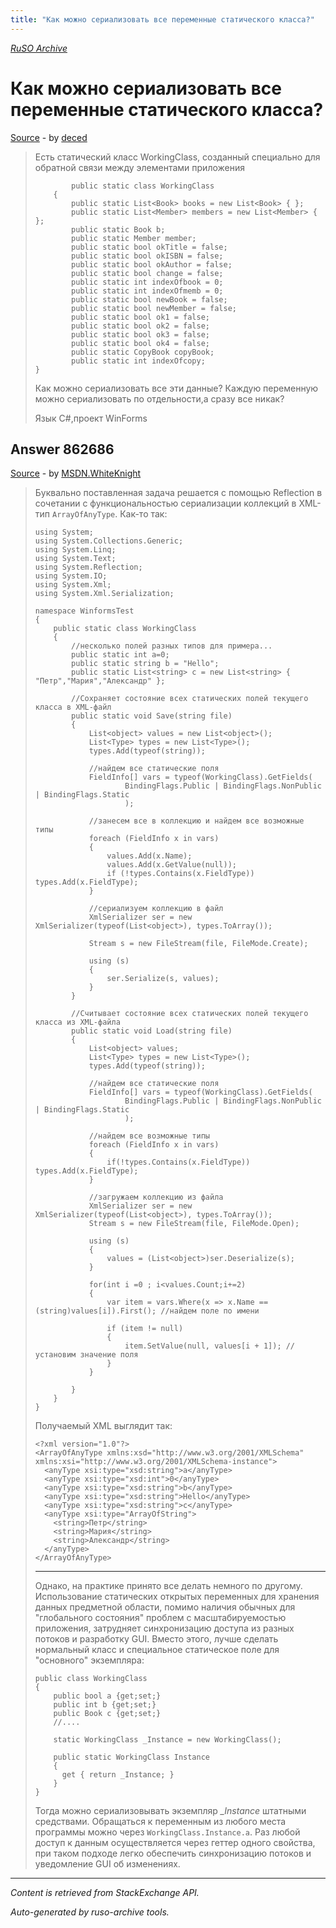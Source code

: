 ```yaml
---
title: "Как можно сериализовать все переменные статического класса?"
---
```

<p><i><a href="https://github.com/MSDN-WhiteKnight/ruso-archive/">RuSO Archive</a></i></p>
<h1>Как можно сериализовать все переменные статического класса?</h1>
<p><a href="https://ru.stackoverflow.com/questions/861674/%d0%9a%d0%b0%d0%ba-%d0%bc%d0%be%d0%b6%d0%bd%d0%be-%d1%81%d0%b5%d1%80%d0%b8%d0%b0%d0%bb%d0%b8%d0%b7%d0%be%d0%b2%d0%b0%d1%82%d1%8c-%d0%b2%d1%81%d0%b5-%d0%bf%d0%b5%d1%80%d0%b5%d0%bc%d0%b5%d0%bd%d0%bd%d1%8b%d0%b5-%d1%81%d1%82%d0%b0%d1%82%d0%b8%d1%87%d0%b5%d1%81%d0%ba%d0%be%d0%b3%d0%be-%d0%ba%d0%bb%d0%b0%d1%81%d1%81%d0%b0">Source</a> - by <a href="https://ru.stackoverflow.com/users/262836/deced">deced</a></p>
<blockquote>
<p>Есть статический класс WorkingClass, созданный специально для обратной связи между элементами приложения</p>

<pre><code>        public static class WorkingClass
    {
        public static List&lt;Book&gt; books = new List&lt;Book&gt; { };
        public static List&lt;Member&gt; members = new List&lt;Member&gt; { };
        public static Book b;
        public static Member member;
        public static bool okTitle = false;
        public static bool okISBN = false;
        public static bool okAuthor = false;
        public static bool change = false;
        public static int indexOfbook = 0;
        public static int indexOfmemb = 0;
        public static bool newBook = false;
        public static bool newMember = false;
        public static bool ok1 = false;
        public static bool ok2 = false;
        public static bool ok3 = false;
        public static bool ok4 = false;
        public static CopyBook copyBook;
        public static int indexOfcopy;
}
</code></pre>

<p>Как можно сериализовать все эти данные?
Каждую переменную можно сериализовать по отдельности,а сразу все никак?</p>

<p>Язык C#,проект WinForms</p>

</blockquote>
<h2>Answer 862686</h2>
<p><a href="https://ru.stackoverflow.com/a/862686/">Source</a> - by <a href="https://ru.stackoverflow.com/users/240512/msdn-whiteknight">MSDN.WhiteKnight</a></p>
<blockquote>
<p>Буквально поставленная задача решается с помощью Reflection в сочетании с функциональностью сериализации коллекций в XML-тип <code>ArrayOfAnyType</code>. Как-то так:</p>

<pre><code>using System;
using System.Collections.Generic;
using System.Linq;
using System.Text;
using System.Reflection;
using System.IO;
using System.Xml;
using System.Xml.Serialization;

namespace WinformsTest
{
    public static class WorkingClass
    {
        //несколько полей разных типов для примера...
        public static int a=0;
        public static string b = "Hello";
        public static List&lt;string&gt; c = new List&lt;string&gt; { "Петр","Мария","Александр" };

        //Сохраняет состояние всех статических полей текущего класса в XML-файл
        public static void Save(string file)
        {
            List&lt;object&gt; values = new List&lt;object&gt;(); 
            List&lt;Type&gt; types = new List&lt;Type&gt;(); 
            types.Add(typeof(string));

            //найдем все статические поля
            FieldInfo[] vars = typeof(WorkingClass).GetFields(
                    BindingFlags.Public | BindingFlags.NonPublic | BindingFlags.Static
                    );

            //занесем все в коллекцию и найдем все возможные типы
            foreach (FieldInfo x in vars)
            {
                values.Add(x.Name);
                values.Add(x.GetValue(null)); 
                if (!types.Contains(x.FieldType)) types.Add(x.FieldType); 
            }

            //сериализуем коллекцию в файл 
            XmlSerializer ser = new XmlSerializer(typeof(List&lt;object&gt;), types.ToArray());

            Stream s = new FileStream(file, FileMode.Create);

            using (s)
            {
                ser.Serialize(s, values);
            }
        }

        //Считывает состояние всех статических полей текущего класса из XML-файла
        public static void Load(string file)
        {
            List&lt;object&gt; values;
            List&lt;Type&gt; types = new List&lt;Type&gt;();
            types.Add(typeof(string));

            //найдем все статические поля
            FieldInfo[] vars = typeof(WorkingClass).GetFields(
                    BindingFlags.Public | BindingFlags.NonPublic | BindingFlags.Static
                    );

            //найдем все возможные типы
            foreach (FieldInfo x in vars)
            {                
                if(!types.Contains(x.FieldType)) types.Add(x.FieldType);
            }

            //загружаем коллекцию из файла
            XmlSerializer ser = new XmlSerializer(typeof(List&lt;object&gt;), types.ToArray());
            Stream s = new FileStream(file, FileMode.Open);

            using (s)
            {
                values = (List&lt;object&gt;)ser.Deserialize(s);
            }            

            for(int i =0 ; i&lt;values.Count;i+=2)
            {
                var item = vars.Where(x =&gt; x.Name == (string)values[i]).First(); //найдем поле по имени

                if (item != null)
                {
                    item.SetValue(null, values[i + 1]); //установим значение поля
                }
            }

        }
    }
}
</code></pre>

<p>Получаемый XML выглядит так:</p>

<pre class="lang-xml prettyprint-override"><code>&lt;?xml version="1.0"?&gt;
&lt;ArrayOfAnyType xmlns:xsd="http://www.w3.org/2001/XMLSchema" xmlns:xsi="http://www.w3.org/2001/XMLSchema-instance"&gt;
  &lt;anyType xsi:type="xsd:string"&gt;a&lt;/anyType&gt;
  &lt;anyType xsi:type="xsd:int"&gt;0&lt;/anyType&gt;
  &lt;anyType xsi:type="xsd:string"&gt;b&lt;/anyType&gt;
  &lt;anyType xsi:type="xsd:string"&gt;Hello&lt;/anyType&gt;
  &lt;anyType xsi:type="xsd:string"&gt;c&lt;/anyType&gt;
  &lt;anyType xsi:type="ArrayOfString"&gt;
    &lt;string&gt;Петр&lt;/string&gt;
    &lt;string&gt;Мария&lt;/string&gt;
    &lt;string&gt;Александр&lt;/string&gt;
  &lt;/anyType&gt;
&lt;/ArrayOfAnyType&gt;
</code></pre>

<hr>

<p>Однако, на практике принято все делать немного по другому. Использование статических открытых переменных для хранения данных предметной области, помимо наличия обычных для "глобального состояния" проблем с масштабируемостью приложения, затрудняет синхронизацию доступа из разных потоков и разработку GUI. Вместо этого, лучше сделать нормальный класс и специальное статическое поле для "основного" экземпляра:</p>

<pre><code>public class WorkingClass
{
    public bool a {get;set;}
    public int b {get;set;}
    public Book c {get;set;}
    //....

    static WorkingClass _Instance = new WorkingClass();

    public static WorkingClass Instance 
    {
      get { return _Instance; }
    }
}
</code></pre>

<p>Тогда можно сериализовывать экземпляр <em>_Instance</em> штатными средствами. Обращаться к переменным из любого места программы можно через <code>WorkingClass.Instance.a</code>. Раз любой доступ к данным осуществляется через геттер одного свойства, при таком подходе легко обеспечить синхронизацию потоков и уведомление GUI об изменениях.</p>

</blockquote>
<hr/>
<p><i>Content is retrieved from StackExchange API. </i></p>
<p><i>Auto-generated by ruso-archive tools. </i></p>
